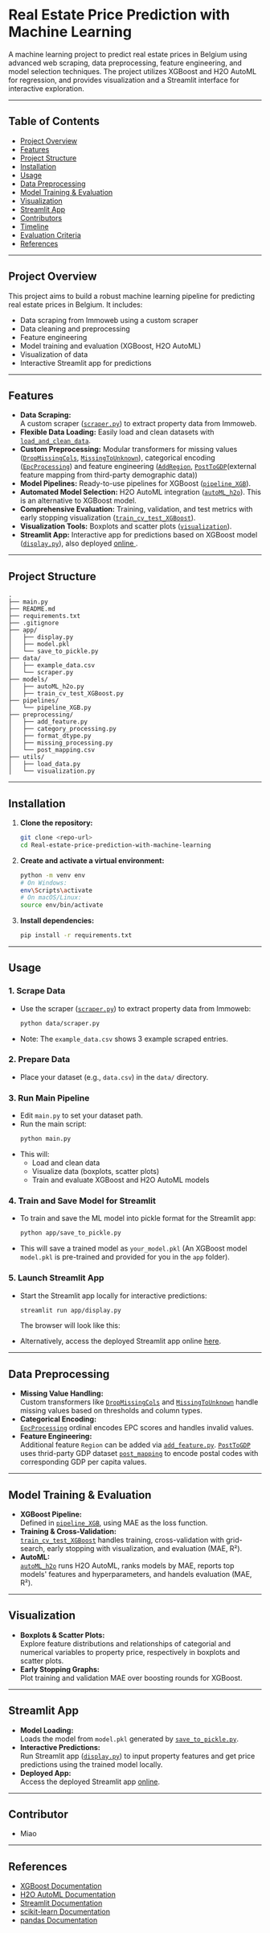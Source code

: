 # Real Estate Price Prediction with Machine Learning

A machine learning project to predict real estate prices in Belgium using advanced web scraping, data preprocessing, feature engineering, and model selection techniques. The project utilizes XGBoost and H2O AutoML for regression, and provides visualization and a Streamlit interface for interactive exploration.

---

## Table of Contents

- [Project Overview](#project-overview)
- [Features](#features)
- [Project Structure](#project-structure)
- [Installation](#installation)
- [Usage](#usage)
- [Data Preprocessing](#data-preprocessing)
- [Model Training & Evaluation](#model-training--evaluation)
- [Visualization](#visualization)
- [Streamlit App](#streamlit-app)
- [Contributors](#contributors)
- [Timeline](#timeline)
- [Evaluation Criteria](#evaluation-criteria)
- [References](#references)

---

## Project Overview

This project aims to build a robust machine learning pipeline for predicting real estate prices in Belgium. It includes:

- Data scraping from Immoweb using a custom scraper
- Data cleaning and preprocessing
- Feature engineering
- Model training and evaluation (XGBoost, H2O AutoML)
- Visualization of data
- Interactive Streamlit app for predictions

---

## Features

- **Data Scraping:**  
  A custom scraper ([`scraper.py`](data/scraper.py)) to extract property data from Immoweb.
- **Flexible Data Loading:** Easily load and clean datasets with [`load_and_clean_data`](utils/load_data.py).
- **Custom Preprocessing:** Modular transformers for missing values ([`DropMissingCols`](preprocessing/missing_processing.py), [`MissingToUnknown`](preprocessing/missing_processing.py)), categorical encoding ([`EpcProcessing`](preprocessing/category_processing.py)) and feature engineering ([`AddRegion`](preprocessing/add_feature.py), [`PostToGDP`](preprocessing/category_processing.py)(external feature mapping from third-party demographic data))
- **Model Pipelines:** Ready-to-use pipelines for XGBoost ([`pipeline_XGB`](pipelines/pipeline_XGB.py)).
- **Automated Model Selection:** H2O AutoML integration ([`autoML_h2o`](models/autoML_h2o.py)). This is an alternative to XGBoost model.
- **Comprehensive Evaluation:** Training, validation, and test metrics with early stopping visualization ([`train_cv_test_XGBoost`](models/train_cv_test_XGBoost.py)).
- **Visualization Tools:** Boxplots and scatter plots ([`visualization`](utils/visualization.py)).
- **Streamlit App:** Interactive app for predictions based on XGBoost model ([`display.py`](app/display.py)), also deployed [online ](#link-to-streamlit-app).

---

## Project Structure

```
.
├── main.py
├── README.md
├── requirements.txt
├── .gitignore
├── app/
│   ├── display.py
│   ├── model.pkl
│   └── save_to_pickle.py
├── data/
│   ├── example_data.csv
│   └── scraper.py
├── models/
│   ├── autoML_h2o.py
│   ├── train_cv_test_XGBoost.py
├── pipelines/
│   └── pipeline_XGB.py
├── preprocessing/
│   ├── add_feature.py
│   ├── category_processing.py
│   ├── format_dtype.py
│   ├── missing_processing.py
│   └── post_mapping.csv
├── utils/
│   ├── load_data.py
│   └── visualization.py
```

---

## Installation

1. **Clone the repository:**
   ```sh
   git clone <repo-url>
   cd Real-estate-price-prediction-with-machine-learning
   ```

2. **Create and activate a virtual environment:**
   ```sh
   python -m venv env
   # On Windows:
   env\Scripts\activate
   # On macOS/Linux:
   source env/bin/activate
   ```

3. **Install dependencies:**
   ```sh
   pip install -r requirements.txt
   ```

---

## Usage

### 1. Scrape Data

- Use the scraper ([`scraper.py`](data/scraper.py)) to extract property data from Immoweb:
   ```sh
   python data/scraper.py
   ```
- Note: The `example_data.csv` shows 3 example scraped entries.

### 2. Prepare Data

- Place your dataset (e.g., `data.csv`) in the `data/` directory.

### 3. Run Main Pipeline

- Edit `main.py` to set your dataset path.
- Run the main script:
   ```sh
   python main.py
   ```
- This will:
  - Load and clean data
  - Visualize data (boxplots, scatter plots)
  - Train and evaluate XGBoost and H2O AutoML models

### 4. Train and Save Model for Streamlit

- To train and save the ML model into pickle format for the Streamlit app:
   ```sh
   python app/save_to_pickle.py
   ```
- This will save a trained model as `your_model.pkl` (An XGBoost model `model.pkl` is pre-trained and provided for you in the `app` folder).

### 5. Launch Streamlit App

- Start the Streamlit app locally for interactive predictions:
   ```sh
   streamlit run app/display.py
   ```
   The browser will look like this:

- Alternatively, access the deployed Streamlit app online [here](#link-to-streamlit-app).

---

## Data Preprocessing

- **Missing Value Handling:**  
  Custom transformers like [`DropMissingCols`](preprocessing/missing_processing.py) and [`MissingToUnknown`](preprocessing/missing_processing.py) handle missing values based on thresholds and column types.
- **Categorical Encoding:**  
  [`EpcProcessing`](preprocessing/category_processing.py) ordinal encodes EPC scores and handles invalid values.
- **Feature Engineering:**  
  Additional feature `Region` can be added via [`add_feature.py`](preprocessing/add_feature.py). [`PostToGDP`](preprocessing/category_processing.py) uses thrid-party GDP dataset [`post_mapping`](preprocessing/post_mapping.csv) to encode postal codes with corresponding GDP per capita values.

---

## Model Training & Evaluation

- **XGBoost Pipeline:**  
  Defined in [`pipeline_XGB`](pipelines/pipeline_XGB.py), using MAE as the loss function.
- **Training & Cross-Validation:**  
  [`train_cv_test_XGBoost`](models/train_cv_test_XGBoost.py) handles training, cross-validation with grid-search, early stopping with visualization, and evaluation (MAE, R²).
- **AutoML:**  
  [`autoML_h2o`](models/autoML_h2o.py) runs H2O AutoML, ranks models by MAE, reports top models' features and hyperparameters, and handels evaluation (MAE, R²).

---

## Visualization

- **Boxplots & Scatter Plots:**  
  Explore feature distributions and relationships of categorial and numerical variables to property price, respectively in boxplots and scatter plots.
- **Early Stopping Graphs:**  
  Plot training and validation MAE over boosting rounds for XGBoost.

---

## Streamlit App

- **Model Loading:**  
  Loads the model from `model.pkl` generated by [`save_to_pickle.py`](app/save_to_pickle.py).
- **Interactive Predictions:**  
  Run Streamlit app ([`display.py`](app/display.py)) to input property features and get price predictions using the trained model locally.
- **Deployed App:**  
  Access the deployed Streamlit app [online](#link-to-streamlit-app).

---

## Contributor

- Miao

---

## References

- [XGBoost Documentation](https://xgboost.readthedocs.io/)
- [H2O AutoML Documentation](https://docs.h2o.ai/h2o/latest-stable/h2o-docs/automl.html)
- [Streamlit Documentation](https://docs.streamlit.io/)
- [scikit-learn Documentation](https://scikit-learn.org/stable/)
- [pandas Documentation](https://pandas.pydata.org/docs/)